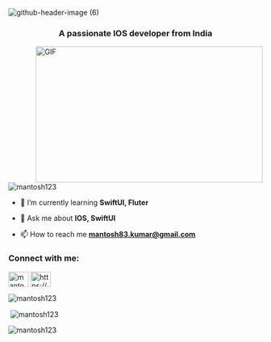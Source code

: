 ![github-header-image (6)](https://github.com/user-attachments/assets/7a5db4e4-1077-4b40-af45-956a427666c3)

<h3 align="center">A passionate IOS developer from India</h3>

<img align="right" height="270px" width="450px" alt="GIF" src="https://miro.medium.com/max/1360/0*gqO3slLmGb4mUeje.gif" />


<p align="left"> <img src="https://komarev.com/ghpvc/?username=mantosh123&label=Profile%20views&color=0e75b6&style=flat" alt="mantosh123" /> </p>

- 🌱 I’m currently learning **SwiftUI, Fluter**

- 💬 Ask me about **IOS, SwiftUI**

- 📫 How to reach me **mantosh83.kumar@gmail.com**

<h3 align="left">Connect with me:</h3>
<p align="left">
<a href="https://linkedin.com/in/mantosh-kumar-4a84347a" target="blank"><img align="center" src="https://raw.githubusercontent.com/rahuldkjain/github-profile-readme-generator/master/src/images/icons/Social/linked-in-alt.svg" alt="mantosh-kumar-4a84347a" height="30" width="40" /></a>
<a href="https://www.youtube.com/@mantoshkumar-gs2po/videos" target="blank"><img align="center" src="https://raw.githubusercontent.com/rahuldkjain/github-profile-readme-generator/master/src/images/icons/Social/youtube.svg" alt="https://www.youtube.com/@mantoshkumar-gs2po/videos" height="30" width="40" /></a>
</p>

<p><img align="center" src="https://github-readme-stats.vercel.app/api/top-langs?username=mantosh123&show_icons=true&locale=en&layout=compact" alt="mantosh123" /></p>

<p>&nbsp;<img align="center" src="https://github-readme-stats.vercel.app/api?username=mantosh123&show_icons=true&locale=en" alt="mantosh123" /></p>

<p><img align="center" src="https://github-readme-streak-stats.herokuapp.com/?user=mantosh123&" alt="mantosh123" /></p>
